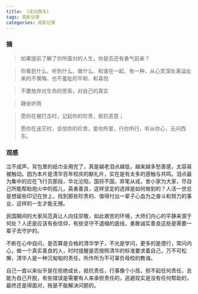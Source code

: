 ```yaml
---
title: 《无问西东》
tags: 观影记录
categories: 观影记录
---
```


### 摘

>  如果提前了解了你所面对的人生，你是否还有勇气前来？

> 你看到什么、听到什么、做什么、和谁在一起、有一种，从心灵深处满溢出来的不懊悔、也不羞耻的平和、和喜悦

> 不要放弃对生命的思索，对自己的真实

> 静坐听雨

> 愿你在被打击时，记起你的珍贵，抵抗恶意；
>
> 愿你在迷茫时，坚信你的珍贵，爱你所爱，行你所行，听从你心，无问西东。

### 观感

泣不成声，背包里的纸巾全用完了，真是越老泪点越低，越来越多愁善感，太容易被触动。因为本片是清华百年校庆的献礼片，实在是有太多的感触与共鸣。泪点最为集中的应在飞行员那段，华北沦陷，国将不国，弃笔从戎，舍小家为大家，尽自己所能帮助炮火中的孤儿，英勇善良，这样坚定的选择是如何做到的？人活一世总是想留些印记在世上，找到那些珍贵的、值得付出一辈子心血为之奋斗和努力的事业，这样的一生才能无憾。

民国期间的大家风范真让人向往崇敬，如此艰苦的环境，大师们内心的平静来源于何处？人还是应该有些信仰，有些坚守不退缩的底线，勇敢诚实善良这些是需要一辈子去守护的。

不断在心中自问，是否算是合格的清华学子，不光是学问，更多的是德行，常问内心，做一个真实善良的人，时时提醒是否按照清华的标准要求着自己，万不可松懈，清华人是一种沉甸甸的责任，所作所为不可辜负母校的教诲。

自己一直以来似乎是在拒绝成长，抵抗责任，行事像个小孩，担不起任何责任，总能为自己开脱，有些错误是需要有人来承担责任的，逃避现实是没有任何帮助的，最终还是得面对，拖是不能解决问题的。